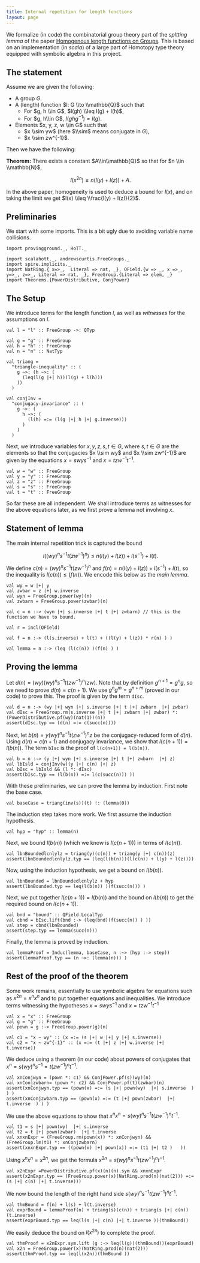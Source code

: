```yaml
---
title: Internal repetition for length functions
layout: page
---
```


We formalize (in code) the combinatorial group theory part of the _spltting lemma_ of the paper [Homogenous length functions on Groups](https://arxiv.org/abs/1801.03908). This is based on an implementation (in _scala_) of a large part of Homotopy type theory equipped with symbolic algebra in this project.

## The statement

Assume we are given the following:

* A group $G$.
* A (length) function $l: G \\to \\mathbb{Q}$ such that
  - For $g, h \\in G$, $l(gh) \\leq l(g) + l(h)$,
  - For $g, h\\in G$, $l(ghg^{-1}) = l(g$).
* Elements $x, y, z, w \\in G$ such that
  - $x \\sim yw$ (here $\\sim$ means conjugate in $G$),
  - $x \\sim zw^{-1}$.

Then we have the following:

__Theorem:__ There exists a constant $A\\in\\mathbb{Q}$ so that for $n \\in \\mathbb{N}$,

$$l(x^{2n}) \leq n(l(y) + l(z)) +A.$$

In the above paper, homogeneity is used to deduce a bound for $l(x)$, and on taking the limit we get $l(x) \\leq \\frac{l(y) + l(z)}{2}$.


## Preliminaries

We start with some imports. This is a bit ugly due to avoiding variable name collisions.

```tut
import provingground._, HoTT._

import scalahott._, andrewscurtis.FreeGroups._
import spire.implicits._
import NatRing.{ x=>_,  Literal => nat, _}, QField.{w => _, x =>_, y=>_, z=>_, Literal => rat, _}, FreeGroup.{Literal => elem, _}
import Theorems.{PowerDistributive, ConjPower}
```

## The Setup

We introduce terms for the length function $l$, as well as _witnesses_ for the assumptions on $l$.

```tut
val l = "l" :: FreeGroup ->: QTyp

val g = "g" :: FreeGroup
val h = "h" :: FreeGroup
val n = "n" :: NatTyp

val triang =
  "triangle-inequality" :: (
    g ~>: (h ~>: (
      (leq(l(g |+| h))(l(g) + l(h)))
    ))
  )

val conjInv =
  "conjugacy-invariance" :: (
    g ~>: (
      h ~>: (
        (l(h) =:= (l(g |+| h |+| g.inverse)))
      )
    )
  )

```

Next, we introduce variables for $x, y, z, s, t \in G$, where $s, t \in G$ are the elements so that the conjugacies $x \\sim wy$ and $x \\sim zw^{-1}$ are given by the equations  $x = swys^{-1}$ and $x = tzw^{-1}t^{-1}$.  

```tut
val w = "w" :: FreeGroup
val y = "y" :: FreeGroup
val z = "z" :: FreeGroup
val s = "s" :: FreeGroup
val t = "t" :: FreeGroup
```

So far these are all independent. We shall introduce terms as witnesses for the above equations later, as we first prove a lemma not involving $x$.

## Statement of lemma

The main internal repetition trick is captured the bound

$$l((wy)^ns^{-1}t(zw^{-1})^n)\leq n(l(y) + l(z)) + l(s^{-1}) + l(t).$$

We define $c(n) = (wy)^ns^{-1}t(zw^{-1})^n$ and $f(n) = n(l(y) + l(z)) + l(s^{-1}) + l(t)$, so the inequality is $l(c(n))\leq(f(n))$. We encode this  below as the _main lemma_.


```tut
val wy = w |+| y
val zwbar = z |+| w.inverse
val wyn = FreeGroup.power(wy)(n)
val zwbarn = FreeGroup.power(zwbar)(n)

val c = n :-> (wyn |+| s.inverse |+| t |+| zwbarn) // this is the function we have to bound.

val r = incl(QField)

val f = n :-> (l(s.inverse) + l(t) + ((l(y) + l(z)) * r(n) ) )

val lemma = n :-> (leq (l(c(n)) )(f(n) ) )
```

## Proving the lemma

Let $d(n) = (wy)(wy)^ns^{-1}t(zw^{-1})^n(zw)$. Note that by definition $g^{n+1} = g^n g$, so we need to prove $d(n) = c(n+1)$.
We use $g^ng^m = g^{n+m}$ (proved in our code) to prove this. The proof is given by the term `dIsc`.

```tut
val d = n :-> (wy |+| wyn |+| s.inverse |+| t |+| zwbarn  |+| zwbar)
val dIsc = FreeGroup.rm(s.inverse |+| t |+| zwbarn |+| zwbar) *: (PowerDistributive.pf(wy)(nat(1))(n))
assert(dIsc.typ == (d(n) =:= c(succ(n))))
```

Next, let $b(n) = y(wy)^ns^{-1}t(zw^{-1})^nz$ be the conjugacy-reduced form of $d(n)$. Using $d(n) = c(n+1)$ and conjugacy invariance, we show that $l(c(n+1)) = l(b(n))$. The term `bIsc` is the proof of `l(c(n+1)) = l(b(n))`.

```tut
val b = n :-> (y |+| wyn |+| s.inverse |+| t |+| zwbarn  |+| z)
val lbIsld = conjInv(w)(y |+| c(n) |+| z)
val bIsc = lbIsld && (l *: dIsc)
assert(bIsc.typ == (l(b(n)) =:= l(c(succ(n))) ))
```

With these preliminaries, we can prove the lemma by induction. First note the base case.

```tut
val baseCase = triang(inv(s))(t) !: (lemma(0))
```

The induction step takes more work.
We first assume the induction hypothesis.

```tut
val hyp = "hyp" :: lemma(n)
```

Next, we bound $l(b(n))$ (which we know is $l(c(n+ 1)))$ in terms of $l(c(n))$.

```tut
val lbnBoundedlcnlylz = triang(y)(c(n)) + triang(y |+| c(n))(z)
assert(lbnBoundedlcnlylz.typ == (leq(l(b(n)))(l(c(n)) + l(y) + l(z))))
```
Now, using the induction hypothesis, we get a bound on $l(b(n))$.

```tut
val lbnBounded = lbnBoundedlcnlylz + hyp
assert(lbnBounded.typ == leq(l(b(n)) )(f(succ(n))) )
```

Next, we put together $l(c(n+1)) = l(b(n))$ and the bound on $l(b(n))$ to get the required bound on $l(c(n+1))$.

```tut
val bnd = "bound" :: QField.LocalTyp
val cbnd = bIsc.lift(bnd :-> (leq(bnd)(f(succ(n)) ) ))
val step = cbnd(lbnBounded)
assert(step.typ == lemma(succ(n)))
```

Finally, the lemma is proved by induction.

```tut
val lemmaProof = Induc(lemma, baseCase, n :~> (hyp :-> step))
assert(lemmaProof.typ == (n ~>: (lemma(n))) )
```

## Rest of the proof of the theorem

Some work remains, essentially to use symbolic algebra for equations such as $x^{2n} = x^nx^n$
and to put together equations and inequalities. We introduce terms witnessing the hypotheses $x=swys^{-1}$ and $x=tzw^{-1}t^{-1}$

```tut
val x = "x" :: FreeGroup
val g = "g" :: FreeGroup
val pown = g :-> FreeGroup.power(g)(n)

val c1 = "x ~ wy" :: (x =:= (s |+| w |+| y |+| s.inverse))
val c2 = "x ~ zw^{-1}" :: (x =:= (t |+| z |+| w.inverse |+| t.inverse))
```

We deduce using a theorem (in our code) about powers of conjugates that $x^n = s(wy)^ns^{-1} = t(zw^{-1})^nt^{-1}$.
```tut
val xnConjwyn = (pown *: c1) && ConjPower.pf(s)(wy)(n)
val xnConjzwbarn= (pown *: c2) && ConjPower.pf(t)(zwbar)(n)
assert(xnConjwyn.typ == (pown(x) =:= (s |+| pown(wy)  |+| s.inverse  ) ) )
assert(xnConjzwbarn.typ == (pown(x) =:= (t |+| pown(zwbar)  |+| t.inverse  ) ) )
```

We use the above equations to show that $x^nx^n = s(wy)^ns^{-1}t(zw^{-1})^nt^{-1}$.
```tut
val t1 = s |+| pown(wy)  |+| s.inverse
val t2 = t |+| pown(zwbar)  |+| t.inverse
val xnxnExpr = (FreeGroup.rm(pown(x)) *: xnConjwyn) && (FreeGroup.lm(t1) *: xnConjzwbarn)
assert(xnxnExpr.typ == ((pown(x) |+| pown(x)) =:= (t1 |+| t2 )   ))
```

Using $x^nx^n = x^{2n}$, we get the formula $x^{2n} = s(wy)^ns^{-1}t(zw^{-1})^nt^{-1}$.
```tut
val x2nExpr =PowerDistributive.pf(x)(n)(n).sym && xnxnExpr
assert(x2nExpr.typ == (FreeGroup.power(x)(NatRing.prod(n)(nat(2))) =:= (s |+| c(n) |+| t.inverse)))
```

We now bound the length of the right hand side $s(wy)^ns^{-1}t(zw^{-1})^nt^{-1}$.

```tut
val thmBound = f(n) + l(s) + l(t.inverse)
val exprBound = lemmaProof(n) + triang(s)(c(n)) + triang(s |+| c(n))(t.inverse)
assert(exprBound.typ == leq(l(s |+| c(n) |+| t.inverse ))(thmBound))
```

We easily deduce the bound on $l(x^{2n})$ to complete the proof.

```tut
val thmProof = x2nExpr.sym.lift (g :-> leq(l(g))(thmBound))(exprBound)
val x2n = FreeGroup.power(x)(NatRing.prod(n)(nat(2)))
assert(thmProof.typ == leq(l(x2n))(thmBound ))

```
